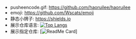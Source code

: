 - pusheencode.gif: https://github.com/haoruilee/haoruilee
- emoji: https://github.com/Wscats/emoji
- 静态小牌子: https://shields.io
- 展示仓库语言: [![Top Langs](https://github-readme-stats.vercel.app/api/top-langs/?username=paleozoic&layout=compact&hide=HTML)](https://github.com/Paleozoic)
- 展示指定仓库: [![ReadMe Card](https://github-readme-stats.vercel.app/api/pin/?username=paleozoic&repo=paleozoic)]